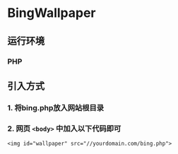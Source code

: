 # BingWallpaper

## 运行环境
### PHP

## 引入方式

### 1. 将bing.php放入网站根目录
### 2. 网页 ```<body>``` 中加入以下代码即可
    <img id="wallpaper" src="//yourdomain.com/bing.php"> 
